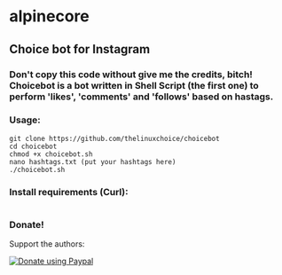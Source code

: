 # alpinecore
## Choice bot for Instagram
### Don't copy this code without give me the credits, bitch!                                                          Choicebot is a bot written in Shell Script (the first one) to perform 'likes', 'comments' and 'follows' based on hastags.


### Usage:
```
git clone https://github.com/thelinuxchoice/choicebot
cd choicebot
chmod +x choicebot.sh
nano hashtags.txt (put your hashtags here)
./choicebot.sh
```

### Install requirements (Curl):

```                                                        apt-get install curl
```

### Donate!
Support the authors:

<noscript><a href="https://www.paypal.me/abhipujari23"><img
 alt="Donate using Paypal"></a></noscript>
